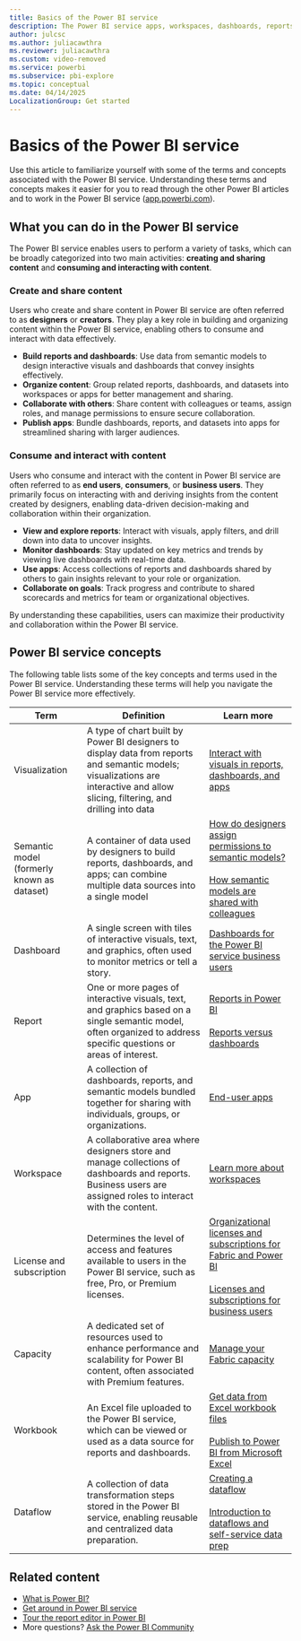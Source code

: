 ```yaml
---
title: Basics of the Power BI service
description: The Power BI service apps, workspaces, dashboards, reports, semantic models, and workbooks, written for all users.
author: julcsc
ms.author: juliacawthra
ms.reviewer: juliacawthra
ms.custom: video-removed
ms.service: powerbi
ms.subservice: pbi-explore
ms.topic: conceptual
ms.date: 04/14/2025
LocalizationGroup: Get started
---
```


# Basics of the Power BI service

Use this article to familiarize yourself with some of the terms and concepts associated with the Power BI service. Understanding these terms and concepts makes it easier for you to read through the other Power BI articles and to work in the Power BI service ([app.powerbi.com](https://app.powerbi.com)).

## What you can do in the Power BI service

The Power BI service enables users to perform a variety of tasks, which can be broadly categorized into two main activities: **creating and sharing content** and **consuming and interacting with content**.

### Create and share content

Users who create and share content in Power BI service are often referred to as **designers** or **creators**. They play a key role in building and organizing content within the Power BI service, enabling others to consume and interact with data effectively.

- **Build reports and dashboards**: Use data from semantic models to design interactive visuals and dashboards that convey insights effectively.
- **Organize content**: Group related reports, dashboards, and datasets into workspaces or apps for better management and sharing.
- **Collaborate with others**: Share content with colleagues or teams, assign roles, and manage permissions to ensure secure collaboration.
- **Publish apps**: Bundle dashboards, reports, and datasets into apps for streamlined sharing with larger audiences.

### Consume and interact with content

Users who consume and interact with the content in Power BI service are often referred to as **end users**, **consumers**, or **business users**. They primarily focus on interacting with and deriving insights from the content created by designers, enabling data-driven decision-making and collaboration within their organization.

- **View and explore reports**: Interact with visuals, apply filters, and drill down into data to uncover insights.
- **Monitor dashboards**: Stay updated on key metrics and trends by viewing live dashboards with real-time data.
- **Use apps**: Access collections of reports and dashboards shared by others to gain insights relevant to your role or organization.
- **Collaborate on goals**: Track progress and contribute to shared scorecards and metrics for team or organizational objectives.

By understanding these capabilities, users can maximize their productivity and collaboration within the Power BI service.

## Power BI service concepts

The following table lists some of the key concepts and terms used in the Power BI service. Understanding these terms will help you navigate the Power BI service more effectively.

| Term  | Definition | Learn more |
|----|---|---|
| Visualization | A type of chart built by Power BI designers to display data from reports and semantic models; visualizations are interactive and allow slicing, filtering, and drilling into data | [Interact with visuals in reports, dashboards, and apps](../consumer/end-user-visualizations.md) |
| Semantic model (formerly known as dataset) | A container of data used by designers to build reports, dashboards, and apps; can combine multiple data sources into a single model  | [How do designers assign permissions to semantic models?](../connect-data/service-datasets-build-permissions.md)<br><br>[How semantic models are shared with colleagues](../collaborate-share/service-share-dashboards.md) |
| Dashboard| A single screen with tiles of interactive visuals, text, and graphics, often used to monitor metrics or tell a story. | [Dashboards for the Power BI service business users](../consumer/end-user-dashboards.md) |
| Report | One or more pages of interactive visuals, text, and graphics based on a single semantic model, often organized to address specific questions or areas of interest. | [Reports in Power BI](../consumer/end-user-reports.md)<br><br>[Reports versus dashboards](../consumer/end-user-reports.md#dashboards-versus-reports) |
| App | A collection of dashboards, reports, and semantic models bundled together for sharing with individuals, groups, or organizations. | [End-user apps](../consumer/end-user-apps.md) |
| Workspace| A collaborative area where designers store and manage collections of dashboards and reports. Business users are assigned roles to interact with the content. | [Learn more about workspaces](../consumer/end-user-workspaces.md) |
| License and subscription | Determines the level of access and features available to users in the Power BI service, such as free, Pro, or Premium licenses. | [Organizational licenses and subscriptions for Fabric and Power BI](../enterprise/service-admin-licensing-organization.md)<br><br>[Licenses and subscriptions for business users](end-user-license.md) |
| Capacity | A dedicated set of resources used to enhance performance and scalability for Power BI content, often associated with Premium features. | [Manage your Fabric capacity](/fabric/admin/capacity-settings) |
| Workbook | An Excel file uploaded to the Power BI service, which can be viewed or used as a data source for reports and dashboards. | [Get data from Excel workbook files](../connect-data/service-excel-workbook-files.md)<br><br>[Publish to Power BI from Microsoft Excel](../connect-data/service-publish-from-excel.md) |
| Dataflow | A collection of data transformation steps stored in the Power BI service, enabling reusable and centralized data preparation. | [Creating a dataflow](../transform-model/dataflows/dataflows-create.md)<br><br>[Introduction to dataflows and self-service data prep](../transform-model/dataflows/dataflows-introduction-self-service.md) |


## Related content

- [What is Power BI?](power-bi-overview.md)
- [Get around in Power BI service](../consumer/end-user-experience.md)
- [Tour the report editor in Power BI](../create-reports/service-the-report-editor-take-a-tour.md)
- More questions? [Ask the Power BI Community](https://community.powerbi.com/)

